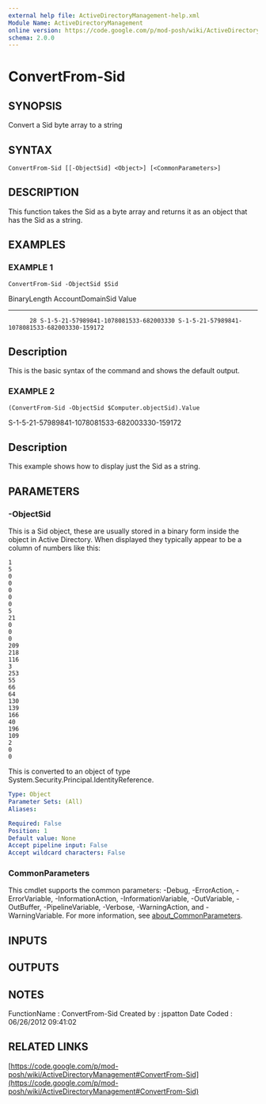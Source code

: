 ```yaml
---
external help file: ActiveDirectoryManagement-help.xml
Module Name: ActiveDirectoryManagement
online version: https://code.google.com/p/mod-posh/wiki/ActiveDirectoryManagement#ConvertFrom-Sid
schema: 2.0.0
---
```


# ConvertFrom-Sid

## SYNOPSIS
Convert a Sid byte array to a string

## SYNTAX

```
ConvertFrom-Sid [[-ObjectSid] <Object>] [<CommonParameters>]
```

## DESCRIPTION
This function takes the Sid as a byte array and returns it as an
object that has the Sid as a string.

## EXAMPLES

### EXAMPLE 1
```
ConvertFrom-Sid -ObjectSid $Sid
```

BinaryLength AccountDomainSid                       Value
------------ ----------------                       -----
          28 S-1-5-21-57989841-1078081533-682003330 S-1-5-21-57989841-1078081533-682003330-159172

Description
-----------
This is the basic syntax of the command and shows the default output.

### EXAMPLE 2
```
(ConvertFrom-Sid -ObjectSid $Computer.objectSid).Value
```

S-1-5-21-57989841-1078081533-682003330-159172

Description
-----------
This example shows how to display just the Sid as a string.

## PARAMETERS

### -ObjectSid
This is a Sid object, these are usually stored in a binary form inside
the object in Active Directory.
When displayed they typically appear to
be a column of numbers like this:

    1
    5
    0
    0
    0
    0
    0
    5
    21
    0
    0
    0
    209
    218
    116
    3
    253
    55
    66
    64
    130
    139
    166
    40
    196
    109
    2
    0
    0
This is converted to an object of type System.Security.Principal.IdentityReference.

```yaml
Type: Object
Parameter Sets: (All)
Aliases:

Required: False
Position: 1
Default value: None
Accept pipeline input: False
Accept wildcard characters: False
```

### CommonParameters
This cmdlet supports the common parameters: -Debug, -ErrorAction, -ErrorVariable, -InformationAction, -InformationVariable, -OutVariable, -OutBuffer, -PipelineVariable, -Verbose, -WarningAction, and -WarningVariable. For more information, see [about_CommonParameters](http://go.microsoft.com/fwlink/?LinkID=113216).

## INPUTS

## OUTPUTS

## NOTES
FunctionName : ConvertFrom-Sid
Created by   : jspatton
Date Coded   : 06/26/2012 09:41:02

## RELATED LINKS

[https://code.google.com/p/mod-posh/wiki/ActiveDirectoryManagement#ConvertFrom-Sid](https://code.google.com/p/mod-posh/wiki/ActiveDirectoryManagement#ConvertFrom-Sid)

